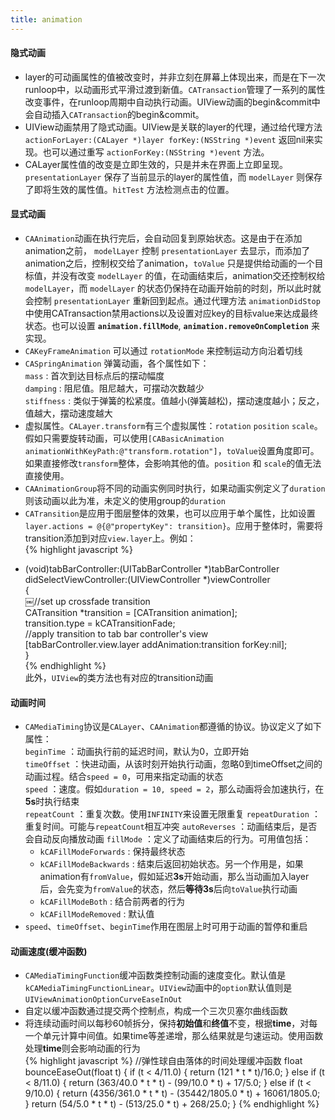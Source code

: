 ```yaml
---
title: animation
---
```


#### 隐式动画
* layer的可动画属性的值被改变时，并非立刻在屏幕上体现出来，而是在下一次runloop中，以动画形式平滑过渡到新值。`CATransaction`管理了一系列的属性改变事件，在runloop周期中自动执行动画。UIView动画的begin&commit中会自动插入`CATransaction`的begin&commit。
* UIView动画禁用了隐式动画。UIView是关联的layer的代理，通过给代理方法 `actionForLayer:(CALayer *)layer forKey:(NSString *)event` 返回nil来实现。也可以通过重写 `actionForKey:(NSString *)event` 方法。
* CALayer属性值的改变是立即生效的，只是并未在界面上立即呈现。`presentationLayer` 保存了当前显示的layer的属性值，而 `modelLayer` 则保存了即将生效的属性值。`hitTest` 方法检测点击的位置。

#### 显式动画
* `CAAnimation`动画在执行完后，会自动回复到原始状态。这是由于在添加animation之前， `modelLayer` 控制 `presentationLayer` 去显示，而添加了animation之后，控制权交给了animation，`toValue` 只是提供给动画的一个目标值，并没有改变 `modelLayer` 的值，在动画结束后，animation交还控制权给 `modelLayer`，而 `modelLayer` 的状态仍保持在动画开始前的时刻，所以此时就会控制 `presentationLayer` 重新回到起点。通过代理方法 `animationDidStop` 中使用CATransaction禁用actions以及设置对应key的目标value来达成最终状态。也可以设置 **`animation.fillMode`**, **`animation.removeOnCompletion`** 来实现。
* `CAKeyFrameAnimation` 可以通过 `rotationMode` 来控制运动方向沿着切线
* `CASpringAnimation` 弹簧动画，各个属性如下：  
    `mass` : 首次到达目标点后的摆动幅度  
    `damping` : 阻尼值。阻尼越大，可摆动次数越少  
    `stiffness` : 类似于弹簧的松紧度。值越小(弹簧越松)，摆动速度越小；反之，值越大，摆动速度越大
* 虚拟属性。`CALayer.transform`有三个虚拟属性：`rotation` `position` `scale`。假如只需要旋转动画，可以使用`[CABasicAnimation animationWithKeyPath:@"transform.rotation"]`，`toValue`设置角度即可。如果直接修改`transform`整体，会影响其他的值。`position` 和 `scale`的值无法直接使用。
* `CAAnimationGroup`将不同的动画实例同时执行，如果动画实例定义了`duration`则该动画以此为准，未定义的使用group的`duration`
* `CATransition`是应用于图层整体的效果，也可以应用于单个属性，比如设置`layer.actions = @{@"propertyKey": transition}`。应用于整体时，需要将transition添加到对应`view.layer`上。例如：  
{% highlight javascript %}
- (void)tabBarController:(UITabBarController *)tabBarController didSelectViewController:(UIViewController *)viewController  
{  
  ￼//set up crossfade transition  
  CATransition *transition = [CATransition animation];  
  transition.type = kCATransitionFade;  
  //apply transition to tab bar controller's view  
  [tabBarController.view.layer addAnimation:transition forKey:nil];  
}  
{% endhighlight %}  
此外，`UIView`的类方法也有对应的transition动画
#### 动画时间
* `CAMediaTiming`协议是`CALayer`、`CAAnimation`都遵循的协议。协议定义了如下属性：  
  `beginTime` ：动画执行前的延迟时间，默认为0，立即开始  
  `timeOffset` ：快进动画，从该时刻开始执行动画，忽略0到timeOffset之间的动画过程。结合`speed = 0`，可用来指定动画的状态  
  `speed` ：速度。假如`duration = 10, speed = 2`，那么动画将会加速执行，在**5s**时执行结束  
  `repeatCount` ：重复次数。使用`INFINITY`来设置无限重复
  `repeatDuration` ： 重复时间。可能与`repeatCount`相互冲突
  `autoReverses` ：动画结束后，是否会自动反向播放动画
  `fillMode` ：定义了动画结束后的行为。可用值包括：
	* `kCAFillModeForwards` : 保持最终状态
	* `kCAFillModeBackwards` : 结束后返回初始状态。另一个作用是，如果animation有`fromValue`，假如延迟**3s**开始动画，那么当动画加入layer后，会先变为`fromValue`的状态，然后**等待3s**后向`toValue`执行动画
	* `kCAFillModeBoth` : 结合前两者的行为
	* `kCAFillModeRemoved` : 默认值
* `speed`、`timeOffset`、`beginTime`作用在图层上时可用于动画的暂停和重启
#### 动画速度(缓冲函数)
* `CAMediaTimingFunction`缓冲函数类控制动画的速度变化。默认值是`kCAMediaTimingFunctionLinear`。`UIView`动画中的`option`默认值则是`UIViewAnimationOptionCurveEaseInOut`
* 自定以缓冲函数通过提交两个控制点，构成一个三次贝塞尔曲线函数
* 将连续动画时间以每秒60帧拆分，保持**初始值**和**终值**不变，根据**time**，对每一个单元计算中间值。如果time等差递增，那么结果就是匀速运动。使用函数处理**time**则会影响动画的行为  
{% highlight javascript %}
//弹性球自由落体的时间处理缓冲函数
float bounceEaseOut(float t)
{
  if (t < 4/11.0) {
    return (121 * t * t)/16.0;
  } else if (t < 8/11.0) {
      return (363/40.0 * t * t) - (99/10.0 * t) + 17/5.0;
  } else if (t < 9/10.0) {
      return (4356/361.0 * t * t) - (35442/1805.0 * t) + 16061/1805.0;
  }
  return (54/5.0 * t * t) - (513/25.0 * t) + 268/25.0;
}
{% endhighlight %}
